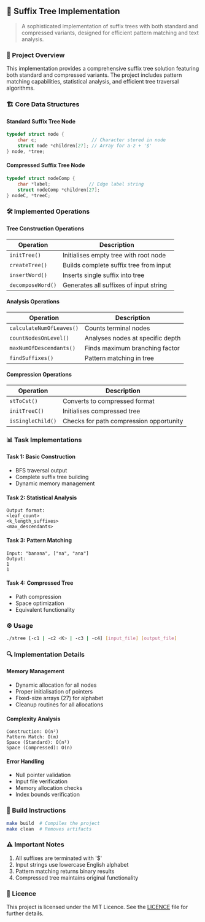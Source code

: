 ## 🌲 Suffix Tree Implementation
> A sophisticated implementation of suffix trees with both standard and compressed variants, designed for efficient pattern matching and text analysis.

### 🎯 Project Overview
This implementation provides a comprehensive suffix tree solution featuring both standard and compressed variants. The project includes pattern matching capabilities, statistical analysis, and efficient tree traversal algorithms.

### 🏗️ Core Data Structures

#### Standard Suffix Tree Node
```c
typedef struct node {
    char c;                    // Character stored in node
    struct node *children[27]; // Array for a-z + '$'
} node, *tree;
```

#### Compressed Suffix Tree Node
```c
typedef struct nodeComp {
    char *label;              // Edge label string
    struct nodeComp *children[27];
} nodeC, *treeC;
```

### 🛠️ Implemented Operations

#### Tree Construction Operations
| Operation | Description |
|-----------|-------------|
| `initTree()` | Initialises empty tree with root node |
| `createTree()` | Builds complete suffix tree from input |
| `insertWord()` | Inserts single suffix into tree |
| `decomposeWord()` | Generates all suffixes of input string |

#### Analysis Operations
| Operation | Description |
|-----------|-------------|
| `calculateNumOfLeaves()` | Counts terminal nodes |
| `countNodesOnLevel()` | Analyses nodes at specific depth |
| `maxNumOfDescendants()` | Finds maximum branching factor |
| `findSuffixes()` | Pattern matching in tree |

#### Compression Operations
| Operation | Description |
|-----------|-------------|
| `stToCst()` | Converts to compressed format |
| `initTreeC()` | Initialises compressed tree |
| `isSingleChild()` | Checks for path compression opportunity |

### 📊 Task Implementations

#### Task 1: Basic Construction
- BFS traversal output
- Complete suffix tree building
- Dynamic memory management

#### Task 2: Statistical Analysis
```console
Output format:
<leaf_count>
<k_length_suffixes>
<max_descendants>
```

#### Task 3: Pattern Matching
```console
Input: "banana", ["na", "ana"]
Output: 
1
1
```

#### Task 4: Compressed Tree
- Path compression
- Space optimization
- Equivalent functionality

### ⚙️ Usage
```bash
./stree [-c1 | -c2 <K> | -c3 | -c4] [input_file] [output_file]
```

### 🔍 Implementation Details

#### Memory Management
- Dynamic allocation for all nodes
- Proper initialisation of pointers
- Fixed-size arrays (27) for alphabet
- Cleanup routines for all allocations

#### Complexity Analysis
```
Construction: O(n²)
Pattern Match: O(m)
Space (Standard): O(n²)
Space (Compressed): O(n)
```

#### Error Handling
- Null pointer validation
- Input file verification
- Memory allocation checks
- Index bounds verification

### 🚀 Build Instructions
```bash
make build  # Compiles the project
make clean  # Removes artifacts
```

### ⚠️ Important Notes
1. All suffixes are terminated with '$'
2. Input strings use lowercase English alphabet
3. Pattern matching returns binary results
4. Compressed tree maintains original functionality

### 📜 Licence
This project is licensed under the MIT Licence. See the [LICENCE](./LICENSE) file for further details.
